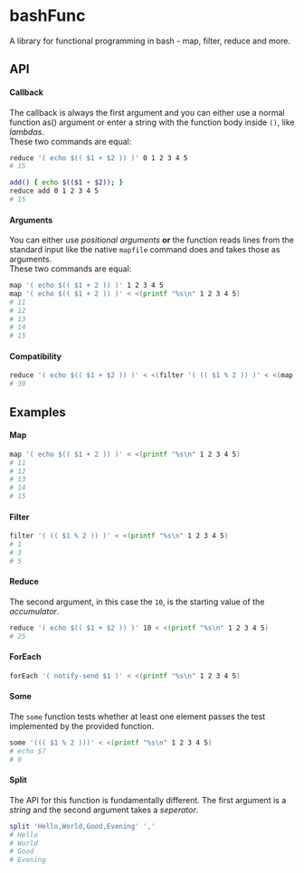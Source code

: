 # bashFunc

A library for functional programming in bash - map, filter, reduce and more.

## API

#### Callback

The callback is always the first argument and you can either use a normal
function as() argument or enter a string with the function body inside `()`, like
_lambdas_.  
These two commands are equal:

```bash
reduce '( echo $(( $1 + $2 )) )' 0 1 2 3 4 5
# 15

add() { echo $(($1 + $2)); }
reduce add 0 1 2 3 4 5
# 15
```

#### Arguments

You can either use _positional arguments_ **or** the function reads lines from
the standard input like the native `mapfile` command does and takes those as
arguments.  
These two commands are equal:

```bash
map '( echo $(( $1 + 2 )) )' 1 2 3 4 5
map '( echo $(( $1 + 2 )) )' < <(printf "%s\n" 1 2 3 4 5)
# 11
# 12
# 13
# 14
# 15
```

#### Compatibility

```bash
reduce '( echo $(( $1 + $2 )) )' < <(filter '( (( $1 % 2 )) )' < <(map '( echo $(( $1 + 10 )) )' 1 2 3 4 5))
# 39
```

## Examples

#### Map

```bash
map '( echo $(( $1 + 2 )) )' < <(printf "%s\n" 1 2 3 4 5)
# 11
# 12
# 13
# 14
# 15
```

#### Filter

```bash
filter '( (( $1 % 2 )) )' < <(printf "%s\n" 1 2 3 4 5)
# 1
# 3
# 5
```

#### Reduce

The second argument, in this case the `10`, is the starting value of the
_accumulator_.

```bash
reduce '( echo $(( $1 + $2 )) )' 10 < <(printf "%s\n" 1 2 3 4 5)
# 25
```

#### ForEach

```bash
forEach '( notify-send $1 )' < <(printf "%s\n" 1 2 3 4 5)
```

#### Some

The `some` function tests whether at least one element passes the test
implemented by the provided function.

```bash
some '((( $1 % 2 )))' < <(printf "%s\n" 1 2 3 4 5)
# echo $?
# 0
```

#### Split

The API for this function is fundamentally different. The first argument is a
_string_ and the second argument takes a _seperator_.

```bash
split 'Hello,World,Good,Evening' ','
# Hello
# World
# Good
# Evening
```
